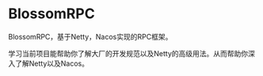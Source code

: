 # BlossomRPC
BlossomRPC，基于Netty，Nacos实现的RPC框架。

学习当前项目能帮助你了解大厂的开发规范以及Netty的高级用法。从而帮助你深入了解Netty以及Nacos。
